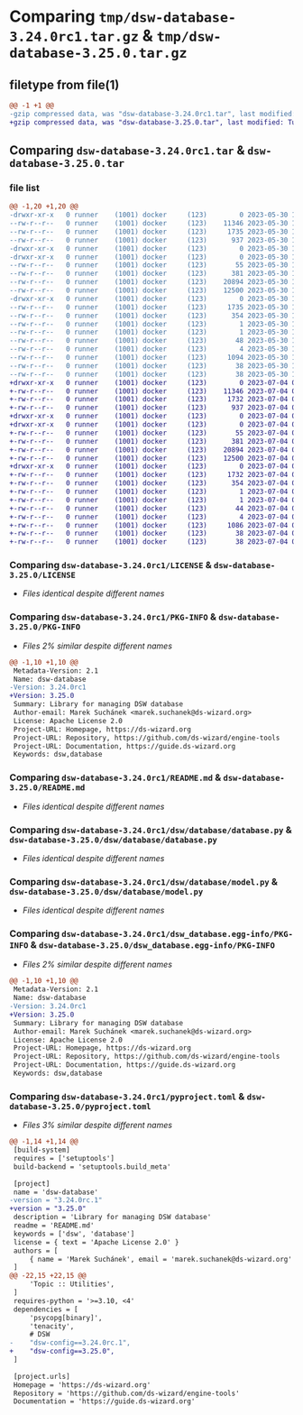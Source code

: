 # Comparing `tmp/dsw-database-3.24.0rc1.tar.gz` & `tmp/dsw-database-3.25.0.tar.gz`

## filetype from file(1)

```diff
@@ -1 +1 @@
-gzip compressed data, was "dsw-database-3.24.0rc1.tar", last modified: Tue May 30 11:45:54 2023, max compression
+gzip compressed data, was "dsw-database-3.25.0.tar", last modified: Tue Jul  4 07:29:26 2023, max compression
```

## Comparing `dsw-database-3.24.0rc1.tar` & `dsw-database-3.25.0.tar`

### file list

```diff
@@ -1,20 +1,20 @@
-drwxr-xr-x   0 runner    (1001) docker     (123)        0 2023-05-30 11:45:54.653102 dsw-database-3.24.0rc1/
--rw-r--r--   0 runner    (1001) docker     (123)    11346 2023-05-30 11:45:46.000000 dsw-database-3.24.0rc1/LICENSE
--rw-r--r--   0 runner    (1001) docker     (123)     1735 2023-05-30 11:45:54.653102 dsw-database-3.24.0rc1/PKG-INFO
--rw-r--r--   0 runner    (1001) docker     (123)      937 2023-05-30 11:45:46.000000 dsw-database-3.24.0rc1/README.md
-drwxr-xr-x   0 runner    (1001) docker     (123)        0 2023-05-30 11:45:54.649102 dsw-database-3.24.0rc1/dsw/
-drwxr-xr-x   0 runner    (1001) docker     (123)        0 2023-05-30 11:45:54.649102 dsw-database-3.24.0rc1/dsw/database/
--rw-r--r--   0 runner    (1001) docker     (123)       55 2023-05-30 11:45:46.000000 dsw-database-3.24.0rc1/dsw/database/__init__.py
--rw-r--r--   0 runner    (1001) docker     (123)      381 2023-05-30 11:45:54.000000 dsw-database-3.24.0rc1/dsw/database/build_info.py
--rw-r--r--   0 runner    (1001) docker     (123)    20894 2023-05-30 11:45:46.000000 dsw-database-3.24.0rc1/dsw/database/database.py
--rw-r--r--   0 runner    (1001) docker     (123)    12500 2023-05-30 11:45:46.000000 dsw-database-3.24.0rc1/dsw/database/model.py
-drwxr-xr-x   0 runner    (1001) docker     (123)        0 2023-05-30 11:45:54.653102 dsw-database-3.24.0rc1/dsw_database.egg-info/
--rw-r--r--   0 runner    (1001) docker     (123)     1735 2023-05-30 11:45:54.000000 dsw-database-3.24.0rc1/dsw_database.egg-info/PKG-INFO
--rw-r--r--   0 runner    (1001) docker     (123)      354 2023-05-30 11:45:54.000000 dsw-database-3.24.0rc1/dsw_database.egg-info/SOURCES.txt
--rw-r--r--   0 runner    (1001) docker     (123)        1 2023-05-30 11:45:54.000000 dsw-database-3.24.0rc1/dsw_database.egg-info/dependency_links.txt
--rw-r--r--   0 runner    (1001) docker     (123)        1 2023-05-30 11:45:54.000000 dsw-database-3.24.0rc1/dsw_database.egg-info/not-zip-safe
--rw-r--r--   0 runner    (1001) docker     (123)       48 2023-05-30 11:45:54.000000 dsw-database-3.24.0rc1/dsw_database.egg-info/requires.txt
--rw-r--r--   0 runner    (1001) docker     (123)        4 2023-05-30 11:45:54.000000 dsw-database-3.24.0rc1/dsw_database.egg-info/top_level.txt
--rw-r--r--   0 runner    (1001) docker     (123)     1094 2023-05-30 11:45:46.000000 dsw-database-3.24.0rc1/pyproject.toml
--rw-r--r--   0 runner    (1001) docker     (123)       38 2023-05-30 11:45:54.653102 dsw-database-3.24.0rc1/setup.cfg
--rw-r--r--   0 runner    (1001) docker     (123)       38 2023-05-30 11:45:46.000000 dsw-database-3.24.0rc1/setup.py
+drwxr-xr-x   0 runner    (1001) docker     (123)        0 2023-07-04 07:29:26.203403 dsw-database-3.25.0/
+-rw-r--r--   0 runner    (1001) docker     (123)    11346 2023-07-04 07:29:20.000000 dsw-database-3.25.0/LICENSE
+-rw-r--r--   0 runner    (1001) docker     (123)     1732 2023-07-04 07:29:26.203403 dsw-database-3.25.0/PKG-INFO
+-rw-r--r--   0 runner    (1001) docker     (123)      937 2023-07-04 07:29:20.000000 dsw-database-3.25.0/README.md
+drwxr-xr-x   0 runner    (1001) docker     (123)        0 2023-07-04 07:29:26.199403 dsw-database-3.25.0/dsw/
+drwxr-xr-x   0 runner    (1001) docker     (123)        0 2023-07-04 07:29:26.203403 dsw-database-3.25.0/dsw/database/
+-rw-r--r--   0 runner    (1001) docker     (123)       55 2023-07-04 07:29:20.000000 dsw-database-3.25.0/dsw/database/__init__.py
+-rw-r--r--   0 runner    (1001) docker     (123)      381 2023-07-04 07:29:25.000000 dsw-database-3.25.0/dsw/database/build_info.py
+-rw-r--r--   0 runner    (1001) docker     (123)    20894 2023-07-04 07:29:20.000000 dsw-database-3.25.0/dsw/database/database.py
+-rw-r--r--   0 runner    (1001) docker     (123)    12500 2023-07-04 07:29:20.000000 dsw-database-3.25.0/dsw/database/model.py
+drwxr-xr-x   0 runner    (1001) docker     (123)        0 2023-07-04 07:29:26.203403 dsw-database-3.25.0/dsw_database.egg-info/
+-rw-r--r--   0 runner    (1001) docker     (123)     1732 2023-07-04 07:29:26.000000 dsw-database-3.25.0/dsw_database.egg-info/PKG-INFO
+-rw-r--r--   0 runner    (1001) docker     (123)      354 2023-07-04 07:29:26.000000 dsw-database-3.25.0/dsw_database.egg-info/SOURCES.txt
+-rw-r--r--   0 runner    (1001) docker     (123)        1 2023-07-04 07:29:26.000000 dsw-database-3.25.0/dsw_database.egg-info/dependency_links.txt
+-rw-r--r--   0 runner    (1001) docker     (123)        1 2023-07-04 07:29:26.000000 dsw-database-3.25.0/dsw_database.egg-info/not-zip-safe
+-rw-r--r--   0 runner    (1001) docker     (123)       44 2023-07-04 07:29:26.000000 dsw-database-3.25.0/dsw_database.egg-info/requires.txt
+-rw-r--r--   0 runner    (1001) docker     (123)        4 2023-07-04 07:29:26.000000 dsw-database-3.25.0/dsw_database.egg-info/top_level.txt
+-rw-r--r--   0 runner    (1001) docker     (123)     1086 2023-07-04 07:29:20.000000 dsw-database-3.25.0/pyproject.toml
+-rw-r--r--   0 runner    (1001) docker     (123)       38 2023-07-04 07:29:26.203403 dsw-database-3.25.0/setup.cfg
+-rw-r--r--   0 runner    (1001) docker     (123)       38 2023-07-04 07:29:20.000000 dsw-database-3.25.0/setup.py
```

### Comparing `dsw-database-3.24.0rc1/LICENSE` & `dsw-database-3.25.0/LICENSE`

 * *Files identical despite different names*

### Comparing `dsw-database-3.24.0rc1/PKG-INFO` & `dsw-database-3.25.0/PKG-INFO`

 * *Files 2% similar despite different names*

```diff
@@ -1,10 +1,10 @@
 Metadata-Version: 2.1
 Name: dsw-database
-Version: 3.24.0rc1
+Version: 3.25.0
 Summary: Library for managing DSW database
 Author-email: Marek Suchánek <marek.suchanek@ds-wizard.org>
 License: Apache License 2.0
 Project-URL: Homepage, https://ds-wizard.org
 Project-URL: Repository, https://github.com/ds-wizard/engine-tools
 Project-URL: Documentation, https://guide.ds-wizard.org
 Keywords: dsw,database
```

### Comparing `dsw-database-3.24.0rc1/README.md` & `dsw-database-3.25.0/README.md`

 * *Files identical despite different names*

### Comparing `dsw-database-3.24.0rc1/dsw/database/database.py` & `dsw-database-3.25.0/dsw/database/database.py`

 * *Files identical despite different names*

### Comparing `dsw-database-3.24.0rc1/dsw/database/model.py` & `dsw-database-3.25.0/dsw/database/model.py`

 * *Files identical despite different names*

### Comparing `dsw-database-3.24.0rc1/dsw_database.egg-info/PKG-INFO` & `dsw-database-3.25.0/dsw_database.egg-info/PKG-INFO`

 * *Files 2% similar despite different names*

```diff
@@ -1,10 +1,10 @@
 Metadata-Version: 2.1
 Name: dsw-database
-Version: 3.24.0rc1
+Version: 3.25.0
 Summary: Library for managing DSW database
 Author-email: Marek Suchánek <marek.suchanek@ds-wizard.org>
 License: Apache License 2.0
 Project-URL: Homepage, https://ds-wizard.org
 Project-URL: Repository, https://github.com/ds-wizard/engine-tools
 Project-URL: Documentation, https://guide.ds-wizard.org
 Keywords: dsw,database
```

### Comparing `dsw-database-3.24.0rc1/pyproject.toml` & `dsw-database-3.25.0/pyproject.toml`

 * *Files 3% similar despite different names*

```diff
@@ -1,14 +1,14 @@
 [build-system]
 requires = ['setuptools']
 build-backend = 'setuptools.build_meta'
 
 [project]
 name = 'dsw-database'
-version = "3.24.0rc.1"
+version = "3.25.0"
 description = 'Library for managing DSW database'
 readme = 'README.md'
 keywords = ['dsw', 'database']
 license = { text = 'Apache License 2.0' }
 authors = [
     { name = 'Marek Suchánek', email = 'marek.suchanek@ds-wizard.org' }
 ]
@@ -22,15 +22,15 @@
     'Topic :: Utilities',
 ]
 requires-python = '>=3.10, <4'
 dependencies = [
     'psycopg[binary]',
     'tenacity',
     # DSW
-    "dsw-config==3.24.0rc.1",
+    "dsw-config==3.25.0",
 ]
 
 [project.urls]
 Homepage = 'https://ds-wizard.org'
 Repository = 'https://github.com/ds-wizard/engine-tools'
 Documentation = 'https://guide.ds-wizard.org'
```

